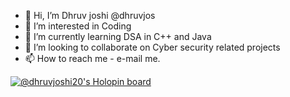 - 👋 Hi, I’m Dhruv joshi @dhruvjos
- 👀 I’m interested in Coding
- 🌱 I’m currently learning DSA in C++ and Java
- 💞️ I’m looking to collaborate on Cyber security related projects
- 📫 How to reach me - e-mail me.
<!---
dhruvjos/dhruvjos is a ✨ special ✨ repository because its `README.md` (this file) appears on your GitHub profile.
You can click the Preview link to take a look at your changes.
--->
[![@dhruvjoshi20's Holopin board](https://holopin.me/dhruvjoshi20)](https://holopin.io/@dhruvjoshi20)
